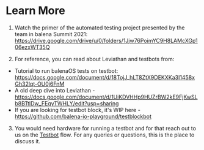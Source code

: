 # Learn More

1. Watch the primer of the automated testing project presented by the team in balena Summit 2021: https://drive.google.com/drive/u/0/folders/1Jjw76PoimYC9H8LAMcXGp106ezxWT35Q

2. For reference, you can read about Leviathan and testbots from:
- Tutorial to run balenaOS tests on testbot: https://docs.google.com/document/d/18TojJ_hLT8ZtX9DEKXKa3I1458xGh32lqt-OU0j6FnM
- A old deep dive into Leviathan - https://docs.google.com/document/d/1UiKDVHHp9HUZrBW2kE9FjKwSLb8BTtlDw_FEqyTWHLY/edit?usp=sharing
- If you are looking for testbot block, it's WIP here - https://github.com/balena-io-playground/testblockbot

3. You would need hardware for running a testbot and for that reach out to us on the [Testbot](https://www.flowdock.com/app/rulemotion/p-testbot) flow. For any queries or questions, this is the place to discuss it. 
